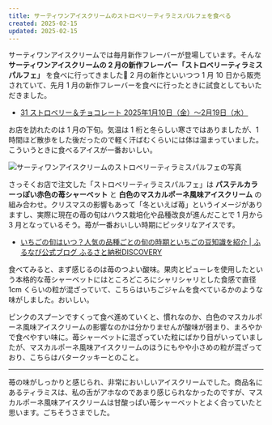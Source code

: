 ```yaml
---
title: サーティワンアイスクリームのストロベリーティラミスパルフェを食べる
created: 2025-02-15
updated: 2025-02-15
---
```


サーティワンアイスクリームでは毎月新作フレーバーが登場しています。そんな **サーティワンアイスクリームの 2 月の新作フレーバー「ストロベリーティラミスパルフェ」** を食べに行ってきました🍨 2 月の新作といいつつ 1 月 10 日から販売されていて、先月 1 月の新作フレーバーを食べに行ったときに試食としてもいただきました。

- [31 ストロベリー＆チョコレート 2025年1月10日（金）～2月19日（水）](https://www.31ice.co.jp/contents/company/pressrelease/pdf/r250108.pdf)

お店を訪れたのは 1 月の下旬。気温は 1 桁と冬らしい寒さではありましたが、1 時間ほど散歩をした後だったので軽く汗ばむくらいには体は温まっていました。こういうときに食べるアイスが一番おいしい。

![サーティワンアイスクリームのストロベリーティラミスパルフェの写真](5fb4b825-5b89-4036-7da4-ce9e1aa7a800)

さっそくお店で注文した「ストロベリーティラミスパルフェ」は **パステルカラーっぽい赤色の苺シャーベット** と **白色のマスカルポーネ風味アイスクリーム** の組み合わせ。クリスマスの影響もあって「冬といえば苺」というイメージがありますし、実際に現在の苺の旬はハウス栽培化や品種改良が進んだことで 1 月から 3 月となっているそう。苺が一番おいしい時期にピッタリなアイスです。

- [いちごの旬はいつ？人気の品種ごとの旬の時期といちごの豆知識を紹介 | ふるなび公式ブログ ふるさと納税DISCOVERY](https://furunavi.jp/discovery/knowledge_food/202309-strawberry/)

食べてみると、まず感じるのは苺のつよい酸味。果肉とピューレを使用したという本格的な苺シャーベットにはところどころにシャリシャリとした食感で直径 1cm くらいの粒が混ざっていて、こちらはいちごジャムを食べているかのような味がしました。おいしい。

ピンクのスプーンですくって食べ進めていくと、慣れなのか、白色のマスカルポーネ風味アイスクリームの影響なのかは分かりませんが酸味が弱まり、まろやかで食べやすい味に。苺シャーベットに混ざっていた粒にばかり目がいっていましたが、マスカルポーネ風味アイスクリームのほうにもやや小さめの粒が混ざっており、こちらはバタークッキーとのこと。

---

苺の味がしっかりと感じられ、非常においしいアイスクリームでした。商品名にあるティラミスは、私の舌がアホなのであまり感じられなかったのですが、マスカルポーネ風味アイスクリームは甘酸っぱい苺シャーベットとよく合っていたと思います。ごちそうさまでした。
